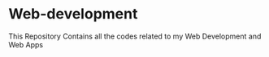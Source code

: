 # Web-development
This Repository Contains all the codes related to my Web Development and Web Apps
